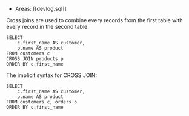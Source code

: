 
- Areas: [[devlog.sql]]

Cross joins are used to combine every records from the first table with every record in the second table.

    SELECT
        c.first_name AS customer,
        p.name AS product
    FROM customers c
    CROSS JOIN products p
    ORDER BY c.first_name

The implicit syntax for CROSS JOIN:

    SELECT
        c.first_name AS customer,
        p.name AS product
    FROM customers c, orders o
    ORDER BY c.first_name
